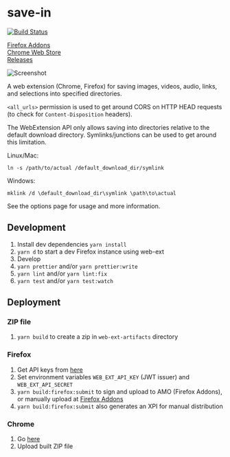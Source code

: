 # save-in

[![Build Status](https://travis-ci.org/gyng/save-in.svg?branch=master)](https://travis-ci.org/gyng/save-in)

[Firefox Addons](https://addons.mozilla.org/en-US/firefox/addon/save-in)<br />
[Chrome Web Store](https://chrome.google.com/webstore/detail/save-in%E2%80%A6/jpblofcpgfjikaapfedldfeilmpgkedf)<br />
[Releases](https://github.com/gyng/save-in/releases/)

![Screenshot](docs/screenshot.png)

A web extension (Chrome, Firefox) for saving images, videos, audio, links, and selections into specified directories.

`<all_urls>` permission is used to get around CORS on HTTP HEAD requests (to check for `Content-Disposition` headers).

The WebExtension API only allows saving into directories relative to the default download directory. Symlinks/junctions can be used to get around this limitation.

Linux/Mac:

    ln -s /path/to/actual /default_download_dir/symlink

Windows:

    mklink /d \default_download_dir\symlink \path\to\actual

See the options page for usage and more information.

## Development

1. Install dev dependencies `yarn install`
2. `yarn d` to start a dev Firefox instance using web-ext
3. Develop
4. `yarn prettier` and/or `yarn prettier:write`
5. `yarn lint` and/or `yarn lint:fix`
6. `yarn test` and/or `yarn test:watch`

## Deployment

### ZIP file

1. `yarn build` to create a zip in `web-ext-artifacts` directory

### Firefox

1. Get API keys from [here](https://addons.mozilla.org/en-US/developers/addon/api/key/)
2. Set environment variables `WEB_EXT_API_KEY` (JWT issuer) and `WEB_EXT_API_SECRET`
3. `yarn build:firefox:submit` to sign and upload to AMO (Firefox Addons), or manually upload at [Firefox Addons](https://addons.mozilla.org/en-US/developers/addons)
4. `yarn build:firefox:submit` also generates an XPI for manual distribution

### Chrome

1. Go [here](https://chrome.google.com/webstore/developer/dashboard)
2. Upload built ZIP file
